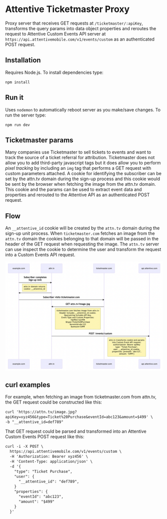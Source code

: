 # Attentive Ticketmaster Proxy
 
Proxy server that receives GET requests at `/ticketmaster/:apiKey`, transforms the query params into data object properties and reroutes the request to Attentive Custom Events API server at `https://api.attentivemobile.com/v1/events/custom` as an authenticated POST request.

## Installation

Requires Node.js. To install dependencies type:

```shell
npm install
```

## Run it

Uses `nodemon` to automatically reboot server as you make/save changes. To run the server type:

```shell
npm run dev
```

## Ticketmaster params

Many companies use Ticketmaster to sell tickets to events and want to track the source of a ticket referral for attribution. Ticketmaster does not allow you to add third-party javascript tags but it does allow you to perform *pixel tracking* by including an `img` tag that performs a GET request with custom parameters attached. A cookie for identifying the subscriber can be set by the attn.tv domain during the sign-up process and this cookie would be sent by the browser when fetching the image from the attn.tv domain. This cookie and the params can be used to extract event data and properties and rerouted to the Attentive API as an authenticated POST request.

## Flow

An `__attentive_id` cookie will be created by the `attn.tv` domain during the sign-up unit process. When `ticketmaster.com` fetches an image from the `attn.tv` domain the cookies belonging to that domain will be passed in the header of the GET request when requesting the image. The `attn.tv` server can use inspect the cookie to determine the user and transform the request into a Custom Events API request.

![Ticket Master Flow](ticketmaster-flow.png)

## curl examples

For example, when fetching an image from ticketmaster.com from attn.tv, the GET request could be constructed like this:

```shell
curl 'https://attn.tv/image.jpg?apiKey=xyz456&type=Ticket%20Purchase&eventId=abc123&amount=$499' \
-b "__attentive_id=def789"
```

<!-- 
curl 'localhost:4000/ticketmaster/abcdef?apiKey=xyz456&type=Ticket%20Purchase&eventId=abc123&amount=$499' \
-b "__attentive_id=def789" 
-->


That GET request could be parsed and transformed into an Attentive Custom Events POST request like this:

```shell
curl -i -X POST \
  https://api.attentivemobile.com/v1/events/custom \
  -H 'Authorization: Bearer xyz456' \
  -H 'Content-Type: application/json' \
  -d '{
    "type": "Ticket Purchase",
    "user": {
      "__attentive_id": "def789",
    }
    "properties": {
      "eventId": "abc123",
      "amount": "$499"
    }
  }'
```